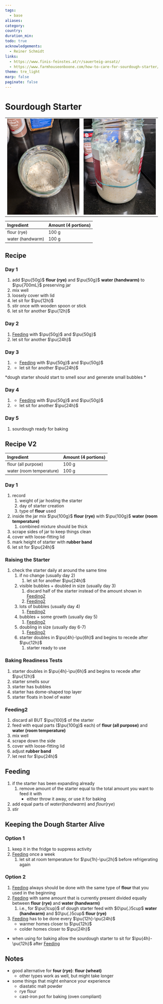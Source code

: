 ```yaml
---
tags:
  - base
aliases:
category:
country:
duration_min:
todo: true
acknowledgements:
  - Reiner Schmidt
links:
  - https://www.finis-feinstes.at/r/sauerteig-ansatz/
  - https://www.farmhouseonboone.com/how-to-care-for-sourdough-starter/
theme: tre_light
marp: false
paginate: false
---
```



# Sourdough Starter

|     |     |
| :-: | :-: |
|![](../gfx/PXL_20250922_205719051.jpg)|![](../gfx/PXL_20250922_205729478.jpg)|



|Ingredient|Amount (4 portions)|
| :- | :- |
|flour (rye) | 100 g |
|water (handwarm) | 100 g | 

## Recipe

### Day 1
1. add $\pu{50g}$ **flour (rye)** and $\pu{50g}$ **water (handwarm)** to $\pu{700mL}$ preserving jar
2. mix well
3. loosely cover with lid
4. let sit for $\pu{12h}$ 
5. stir once with wooden spoon or stick
6. let sit for another $\pu{12h}$

### Day 2
1. [Feeding](#Feeding) with $\pu{50g}$ and $\pu{50g}$
2. let sit for another $\pu{24h}$

### Day 3
1. * [Feeding](#Feeding) with $\pu{50g}$ and $\pu{50g}$
2. * let sit for another $\pu{24h}$

*dough starter should start to smell sour and generate small bubbles *

### Day 4
1. * [Feeding](#Feeding) with $\pu{50g}$ and $\pu{50g}$
2. * let sit for another $\pu{24h}$

### Day 5
1. sourdough ready for baking

## Recipe V2


|Ingredient|Amount (4 portions)|
| :- | :- |
|flour (all purpose) | 100 g |
|water (room temperature) | 100 g |


### Day 1
1. record
	1. weight of jar hosting the starter
	2. day of starter creation
	3. type of **flour** used
2. inside the jar mix $\pu{100g}$ **flour (rye)** with $\pu{100g}$ **water (room temperature)**
	1. combined mixture should be thick
3. scrape sides of jar to keep things clean
4. cover with loose-fitting lid
5. mark height of starter with **rubber band**
6. let sit for $\pu{24h}$

### Raising the Starter
1. check the starter daily at around the same time
	1. if no change (usually day 2)
		1. let sit for another $\pu{24h}$
	2. visible bubbles + doubled in size (usually day 3)
		1. discard half of the starter instead of the amount shown in [Feeding2](#Feeding2)
		2. [Feeding2](#Feeding2)
	3. lots of bubbles (usually day 4)
		1. [Feeding2](#Feeding2)
	4. bubbles + some growth (usually day 5)
		1. [Feeding2](#Feeding2)
	5. doubling in size (usually day 6-7)
		1. [Feeding2](#Feeding2)
	6. starter doubles in $\pu{4h}-\pu{6h}$ and begins to recede after $\pu{12h}$
		1. starter ready to use

### Baking Readiness Tests
1. starter doubles in $\pu{4h}-\pu{6h}$ and begins to recede after $\pu{12h}$
2. starter smells sour
3. starter has bubbles
4. starter has dome-shaped top layer
5. starter floats in bowl of water
		
### Feeding2
1. discard all BUT $\pu{100}$ of the starter
2. feed with equal parts ($\pu{100g}$ each) of **flour (all purpose)** and **water (room temperature)**
3. mix well
4. scrape down the side
5. cover with loose-fitting lid
6. adjust **rubber band**
7. let rest for $\pu{24h}$


## Feeding
1. if the starter has been expanding already
	1. remove amount of the starter equal to the total amount you want to feed it with
		* either throw it away, or use it for baking
2. add equal parts of $water (handwarm)$ and $flour (rye)$
3. stir

## Keeping the Dough Starter Alive
### Option 1
1. keep it in the fridge to suppress activity
2. [Feeding](#Feeding) once a week
	1. let sit at room temperature for $\pu{1h}-\pu{2h}$ before refrigerating again

### Option 2
1. [Feeding](#Feeding) always should be done with the same type of **flour** that you used in the beginning
2. [Feeding](#Feeding) with same amount that is currently present divided equally between **flour (rye)** and **water (handwarm)**
	1. i.e., for $\pu{1cup}$ of dough starter feed with $0\pu{.}5cup$ **water (handwarm)** and $0\pu{.}5cup$ **flour (rye)**
3. [Feeding](#Feeding) has to be done every $\pu{12h}-\pu{24h}$
	* warmer homes closer to $\pu{12h}$
	* colder homes closer to $\pu{24h}$
* when using for baking allow the sourdough starter to sit for $\pu{4h}-\pu{12h}$ after [Feeding](#Feeding)


## Notes
* good alternative for **four (rye)**: **flour (wheat)**
	* other types work as well, but might take longer
* some things that might enhance your experience
	* diastatic malt powder
	* rye flour
	* cast-iron pot for baking (oven compliant)